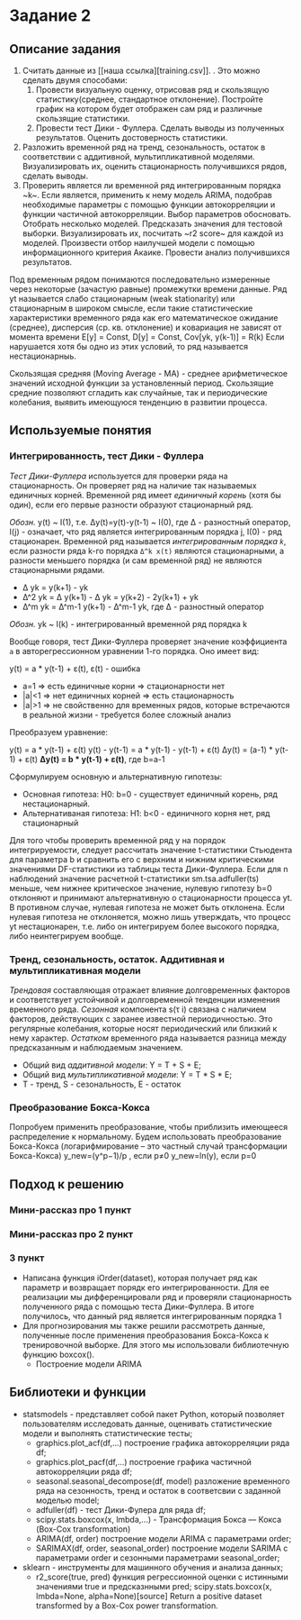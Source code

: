 # Задание 2
## Описание задания
1. Считать данные из [[наша ссылка][training.csv]]. . Это можно сделать двумя способами: 
    1. Провести визуальную оценку, отрисовав ряд и скользящую статистику(среднее, стандартное отклонение). Постройте график на котором будет отображен сам ряд и различные скользящие статистики.
    2. Провести тест Дики - Фуллера.
    Сделать выводы из полученных результатов. Оценить достоверность статистики.
  3. Разложить временной ряд на тренд, сезональность, остаток в соответствии с аддитивной, мультипликативной моделями. Визуализировать их, оценить стационарность получившихся рядов, сделать выводы.
  4. Проверить является ли временной ряд интегрированным порядка ~k~. Если является, применить к нему модель ARIMA, подобрав необходимые параметры с помощью функции автокорреляции и функции частичной автокорреляции. Выбор параметров обосновать. Отобрать несколько моделей. Предсказать значения для тестовой выборки. Визуализировать их, посчитать ~r2 score~ для каждой из моделей. Произвести отбор наилучшей модели с помощью информационного критерия Акаике. Провести анализ получившихся результатов. 
  

Под временным рядом понимаются последовательно измеренные через некоторые (зачастую равные) промежутки времени данные.
Ряд yt называется слабо стационарным (weak stationarity) или стационарным в широком смысле, если такие статистические характеристики
временного ряда как его математическое ожидание (среднее), дисперсия (ср. кв. отклонение) и ковариация не зависят от момента времени
E[y] = Const, D[y] = Const, Cov[yk, y(k-1)] = R(k)
Если нарушается хотя бы одно из этих условий, то ряд называется нестационарныь.

Скользящая средняя (Moving Average - MA) - среднее арифметическое значений исходной функции за установленный период. Скользящие средние позволяют сгладить как случайные, так и периодические колебания, выявить имеющуюся тенденцию в развитии процесса.

## Используемые понятия
### Интегрированность, тест Дики - Фуллера
*Тест Дики-Фуллера* используется для проверки ряда на стационарность. Он проверяет ряд на наличие так называемых единичных корней.
Временной ряд имеет *единичный корень* (хотя бы один), если его первые разности образуют стационарный ряд.

*Обозн.* y(t) ~ I(1), т.е. Δy(t)=y(t)-y(t-1) ~ I(0), где Δ - разностный оператор, I(j) - означает, что ряд является интегрированным порядка j, I(0) - ряд стационарен.
Временной ряд называется *интегрированным порядка `k`*, если разности ряда k-го порядка `Δ^k x(t)` являются стационарными, а разности меньшего порядка (и сам временной ряд) не являются стационарными рядами.
* Δ yk   = y(k+1) - yk
* Δ^2 yk = Δ y(k+1) - Δ yk = y(k+2) - 2y(k+1) + yk
* Δ^m yk = Δ^m-1 y(k+1) - Δ^m-1 yk, где Δ - разностный оператор

*Обозн.* yk ~ I(k) - интегрированный временной ряд порядка k

Вообще говоря, тест Дики-Фуллера проверяет значение коэффициента `a` в авторегрессионном уравнении 1-го порядка. Оно имеет вид:

y(t) = a * y(t-1) + ε(t), ε(t) - ошибка
* a=1   => есть единичные корни => стационарности нет
* |a|<1 => нет единичных корней => есть стационарность
* |a|>1 => не свойственно для временных рядов, которые встречаются в реальной жизни - требуется более сложный анализ

Преобразуем уравнение:

y(t) = a * y(t-1) + ε(t)
y(t) - y(t-1) = a * y(t-1) - y(t-1) + ε(t)
Δy(t) = (a-1) * y(t-1) + ε(t)
**Δy(t) = b * y(t-1) + ε(t)**, где b=a-1

Сформулируем основную и альтернативную гипотезы:
* Основная гипотеза: H0: b=0 - существует единичный корень, ряд нестационарный.
* Альтернативаная гипотеза: H1: b<0 - единичного корня нет, ряд стационарный

Для того чтобы проверить временной ряд y на порядок интегрируемости, следует рассчитать значение t-статистики Стьюдента для
параметра b и сравнить его с верхним и нижним критическими значениями DF-статистики из таблицы теста Дики-Фуллера. Если для n наблюдений
значение расчетной t-статистики sm.tsa.adfuller(ts) меньше, чем нижнее критическое значение, нулевую гипотезу b=0 отклоняют и принимают альтернативную о стационарности процесса yt. В противном случае, нулевая гипотеза не может быть отклонена. Если нулевая гипотеза не отклоняется, можно лишь утверждать, что процесс yt нестационарен, т.е. либо он интегрируем более высокого порядка, либо неинтегрируем вообще.

### Тренд, сезональность, остаток. Аддитивная и мультипликативная модели

*Трендовая* составляющая отражает влияние долговременных факторов и соответствует устойчивой и долговременной тенденции изменения временного ряда.
*Сезонная* компонента s(τ i) связана с наличием факторов, действующих с заранее известной периодичностью. Это регулярные колебания, которые носят периодический или близкий к нему характер.
*Остатком* временного ряда называется разница между предсказанным и наблюдаемым значением.

* Общий вид *аддитивной модели*: Y = T + S + E;
* Общий вид *мультипликативной модели*: Y = T * S * E;
* T - тренд, S - сезональность, E - остаток
### Преобразование Бокса-Кокса
Попробуем применить преобразование, чтобы приблизить имеющееся распределение к нормальному. Будем использовать преобразование Бокса-Кокса (логарифмирование – это частный случай трансформации Бокса-Кокса) 
y_new=(y^p−1)/p , если p≠0 
y_new=ln(y), если p=0

## Подход к решению

### Мини-рассказ про 1 пункт

### Мини-рассказ про 2 пункт

### 3 пункт
* Написана функция iOrder(dataset), которая получает ряд как параметр и возвращает порядк его интегрированности. Для ее реализации мы дифференцировали ряд и проверяли стационарность полученного ряда с помощью теста Дики-Фуллера. В итоге получилось, что данный ряд является интегрированным порядка 1
* Для прогнозирования мы также решили рассмотреть данные, полученные после применения преобразования Бокса-Кокса к тренировочной выборке. Для этого мы использовали библиотечную функцию boxcox().
  * Построение модели ARIMA


## Библиотеки и функции
 
 * statsmodels - представляет собой пакет Python, который позволяет пользователям исследовать данные, оценивать статистические модели и выполнять статистические тесты;
   * graphics.plot_acf(df,...) построение графика автокорреляции ряда df;
   * graphics.plot_pacf(df,...) построение графика частичной автокорреляции ряда df;
   * seasonal.seasonal_decompose(df, model) разложение временного ряда на сезонность, тренд и остаток в соответсвии с заданной моделью model; 
   * adfuller(df) - тест Дики-Фулера для ряда df;
   * scipy.stats.boxcox(x, lmbda,...) - Трансформация Бокса — Кокса (Box-Cox transformation)
   * ARIMA(df, order) построение модели ARIMA с параметрами order;
   * SARIMAX(df, order, seasonal_order) построение модели SARIMA с параметрами order и сезонными параметрами seasonal_order;
 * sklearn - инструменты для машинного обучения и анализа данных;
   * r2_score(true, pred) функция регрессионной оценки с истинными значениями true и предсказнными pred;
scipy.stats.boxcox(x, lmbda=None, alpha=None)[source]
Return a positive dataset transformed by a Box-Cox power transformation.

